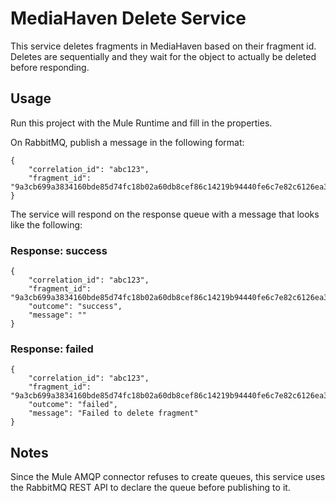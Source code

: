 # MediaHaven Delete Service
This service deletes fragments in MediaHaven based on their fragment id. Deletes are sequentially and they wait for the object to actually be deleted before responding.

## Usage
Run this project with the Mule Runtime and fill in the properties.

On RabbitMQ, publish a message in the following format:
```
{
    "correlation_id": "abc123",
    "fragment_id": "9a3cb699a3834160bde85d74fc18b02a60db8cef86c14219b94440fe6c7e82c6126ea398274e44b0be193d76aacec50"
}
```

The service will respond on the response queue with a message that looks like the following:
### Response: success
```
{
	"correlation_id": "abc123",
	"fragment_id": "9a3cb699a3834160bde85d74fc18b02a60db8cef86c14219b94440fe6c7e82c6126ea398274e44b0be193d76aacec50",
	"outcome": "success",
	"message": ""
}
```

### Response: failed
```
{
	"correlation_id": "abc123",
	"fragment_id": "9a3cb699a3834160bde85d74fc18b02a60db8cef86c14219b94440fe6c7e82c6126ea398274e44b0be193d76aacec50",
	"outcome": "failed",
	"message": "Failed to delete fragment"
}
```

## Notes
Since the Mule AMQP connector refuses to create queues, this service uses the RabbitMQ REST API to declare the queue before publishing to it.